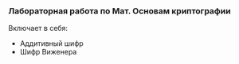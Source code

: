 ### Лабораторная работа по Мат. Основам криптографии
Включает в себя:
* Аддитивный шифр
* Шифр Виженера
